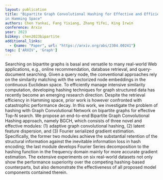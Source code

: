 ```yaml
---
layout: publication
title: "Bipartite Graph Convolutional Hashing for Effective and Efficient Top-N Search
in Hamming Space"
authors: Chen Yankai, Fang Yixiang, Zhang Yifei, King Irwin
conference: Arxiv
year: 2023
bibkey: chen2023bipartite
additional_links:
  - {name: "Paper", url: "https://arxiv.org/abs/2304.00241"}
tags: ['ARXIV', 'Graph']
---
```

Searching on bipartite graphs is basal and versatile to many real-world Web
applications, e.g., online recommendation, database retrieval, and query-
document searching. Given a query node, the conventional approaches rely on the
similarity matching with the vectorized node embeddings in the continuous
Euclidean space. To efficiently manage intensive similarity computation,
developing hashing techniques for graph structured data has recently become an
emerging research direction. Despite the retrieval efficiency in Hamming space,
prior work is however confronted with catastrophic performance decay. In this
work, we investigate the problem of hashing with Graph Convolutional Network on
bipartite graphs for effective Top-N search. We propose an end-to-end Bipartite
Graph Convolutional Hashing approach, namely BGCH, which consists of three novel
and effective modules: (1) adaptive graph convolutional hashing, (2) latent
feature dispersion, and (3) Fourier serialized gradient estimation.
Specifically, the former two modules achieve the substantial retention of the
structural information against the inevitable information loss in hash encoding;
the last module develops Fourier Series decomposition to the hashing function in
the frequency domain mainly for more accurate gradient estimation. The extensive
experiments on six real-world datasets not only show the performance superiority
over the competing hashing-based counterparts, but also demonstrate the
effectiveness of all proposed model components contained therein.
